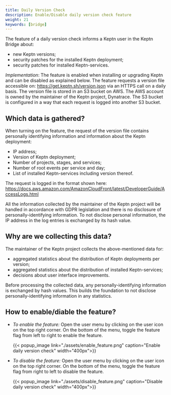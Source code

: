 ```yaml
---
title: Daily Version Check
description: Enable/Disable daily version check feature
weight: 21
keywords: [bridge]
---
```


The feature of a daily version check informs a Keptn user in the Keptn Bridge about:

-	new Keptn versions;
-	security patches for the installed Keptn deployment;
-	security patches for installed Keptn-services. 

*Implementation*: The feature is enabled when installing or upgrading Keptn and can be disabled as explained below. The feature requests a version file accessible on: https://get.keptn.sh/version.json via an HTTPS call on a daily basis. The version file is stored in an S3 bucket on AWS. The AWS account is owned by the maintainer of the Keptn project, Dynatrace. The S3 bucket is configured in a way that each request is logged into another S3 bucket. 

## Which data is gathered?

When turning on the feature, the request of the version file contains personally identifying information and information about the Keptn deployment: 

*	IP address;
*	Version of Keptn deployment;
*	Number of projects, stages, and services; 
*	Number of root events per service and day;
*	List of installed Keptn-services including version thereof. 

The request is logged in the format shown here: https://docs.aws.amazon.com/AmazonCloudFront/latest/DeveloperGuide/AccessLogs.html

All the information collected by the maintainer of the Keptn project will be handled in accordance with GDPR legislation and there is no disclosure of personally-identifying information. To not disclose personal information, the IP address in the log entries is exchanged by its hash value.

## Why are we collecting this data? 

The maintainer of the Keptn project collects the above-mentioned data for: 

* aggregated statistics about the distribution of Keptn deployments per version;
* aggregated statistics about the distribution of installed Keptn-services;
* decisions about user interface improvements.

Before processing the collected data, any personally-identifying information is exchanged by hash values. This builds the foundation to not disclose personally-identifying information in any statistics. 

## How to enable/diable the feature?

* *To enable the feature:* Open the user menu by clicking on the user icon on the top right corner. On the bottom of the menu, toggle the feature flag from left to right to enable the feature.

    {{< popup_image
        link="./assets/enable_feature.png"
        caption="Enable daily version check"
        width="400px">}}

*	*To disable the feature:* Open the user menu by clicking on the user icon on the top right corner. On the bottom of the menu, toggle the feature flag from right to left to disable the feature.

    {{< popup_image
        link="./assets/disable_feature.png"
        caption="Disable daily version check"
        width="400px">}}